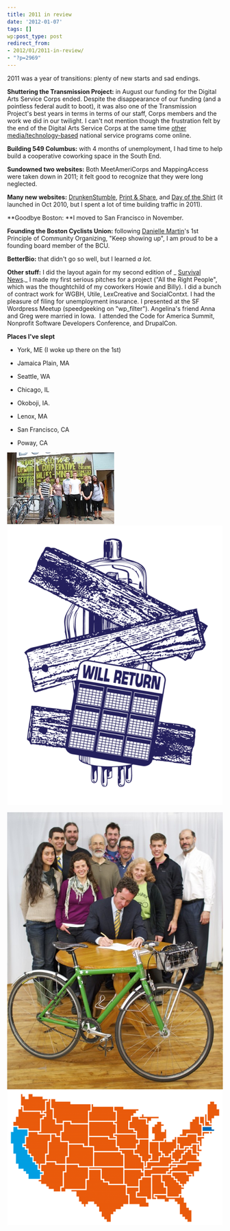```yaml
---
title: 2011 in review
date: '2012-01-07'
tags: []
wp:post_type: post
redirect_from:
- 2012/01/2011-in-review/
- "?p=2969"
---
```


2011 was a year of transitions: plenty of new starts and sad endings.

**Shuttering the Transmission Project:** in August our funding for the Digital Arts Service Corps ended. Despite the disappearance of our funding (and a pointless federal audit to boot), it was also one of the Transmission Project's best years in terms in terms of our staff, Corps members and the work we did in our twilight. I can't not mention though the frustration felt by the end of the Digital Arts Service Corps at the same time [other media/technology-based](http://www.island94.org/2011/05/nailed-that-response/) national service programs come online.

**Building 549 Columbus:** with 4 months of unemployment, I had time to help build a cooperative coworking space in the South End.

**Sundowned two websites:** Both MeetAmeriCorps and MappingAccess were taken down in 2011; it felt good to recognize that they were long neglected.

**Many new websites:** [DrunkenStumble](http://www.island94.org/2011/03/the-48-hour-mobile-web-app-drunken-stumble/), [Print & Share](http://www.island94.org/2011/07/donorschoose-contest-update-consolation-prize-edition/), and [Day of the Shirt](http://www.island94.org/2011/04/shirt-sales-scraped-daily/) (it launched in Oct 2010, but I spent a lot of time building traffic in 2011).

**Goodbye Boston: **I moved to San Francisco in November.

**Founding the Boston Cyclists Union:** following [Danielle Martin](http://verdesmoke.com)'s 1st Principle of Community Organizing, "Keep showing up", I am proud to be a founding board member of the BCU.

**BetterBio:** that didn't go so well, but I learned _a lot._

**Other stuff:** I did the layout again for my second edition of _ [Survival News](http://www.island94.org/2011/03/advocacy-in-print-survival-news-for-2011/)._ I made my first serious pitches for a project ("All the Right People", which was the thoughtchild of my coworkers Howie and Billy). I did a bunch of contract work for WGBH, Utile, LexCreative and SocialContxt. I had the pleasure of filing for unemployment insurance. I presented at the SF Wordpress Meetup (speedgeeking on "wp\_filter"). Angelina's friend Anna and Greg were married in Iowa.  I attended the Code for America Summit, Nonprofit Software Developers Conference, and DrupalCon.

**Places I've slept**

- York, ME (I woke up there on the 1st)

- Jamaica Plain, MA

- Seattle, WA

- Chicago, IL

- Okoboji, IA.

- Lenox, MA

- San Francisco, CA

- Poway, CA


[ ![](/uploads/2012-01/viewimage_story.jpeg "viewimage_story") ](/uploads/2012-01//viewimage_story.jpeg) [ ![](/uploads/2012-01/Tube_closingtime2-600x776.png "Tube_closingtime2") ](2012-01-07-2011-in-review/Tube_closingtime2.png)

[ ![](/uploads/2012-01/BCU-Incorporation-600x769.jpg "BCU Incorporation") ](/uploads/2012-01/BCU-Incorporation.jpg) [ ![](/uploads/2012-01/USA-Pixel-600x374.png "USA-Pixel") ](2012-01-07-2011-in-review/USA-Pixel.png)
